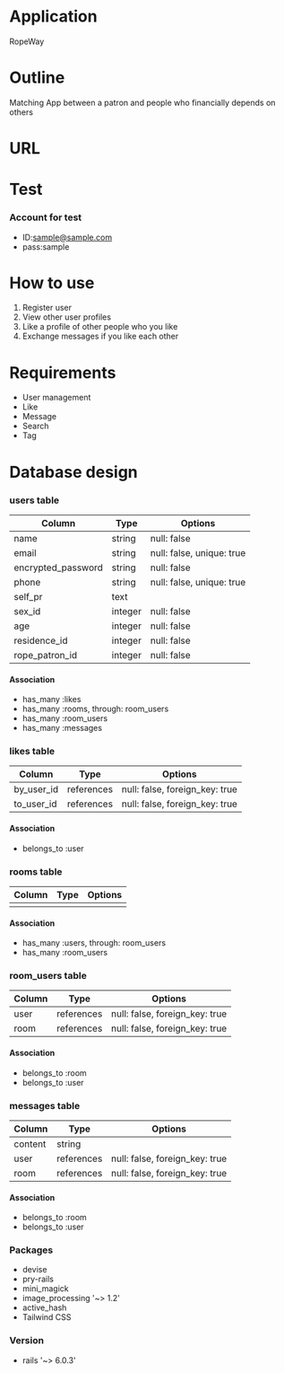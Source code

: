 # Application
RopeWay

# Outline
Matching App between a patron and people who financially depends on others 

# URL


# Test 
### Account for test
- ID:sample@sample.com
- pass:sample

# How to use
1. Register user
2. View other user profiles
3. Like a profile of other people who you like 
4. Exchange messages if you like each other

# Requirements
- User management
- Like 
- Message
- Search
- Tag

# Database design
### users table
| Column             | Type    | Options                   |
| ------------------ | ------- | ------------------------- |
| name               | string  | null: false               |
| email              | string  | null: false, unique: true |
| encrypted_password | string  | null: false               |
| phone              | string  | null: false, unique: true | 
| self_pr            | text    |                           |
| sex_id             | integer | null: false               |
| age                | integer | null: false               |
| residence_id       | integer | null: false               |
| rope_patron_id     | integer | null: false               |
#### Association
- has_many :likes
- has_many :rooms, through: room_users
- has_many :room_users
- has_many :messages


### likes table
| Column     | Type       | Options                        |
| ---------- | ---------- | ------------------------------ |
| by_user_id | references | null: false, foreign_key: true |
| to_user_id | references | null: false, foreign_key: true |
#### Association
- belongs_to :user

### rooms table
| Column | Type | Options |
| ------ | ---- | ------- |
|        |      |         |
#### Association
- has_many :users, through: room_users
- has_many :room_users

### room_users table
| Column | Type       | Options                        |
| ------ | ---------- | ------------------------------ |
| user   | references | null: false, foreign_key: true |
| room   | references | null: false, foreign_key: true |
#### Association
- belongs_to :room
- belongs_to :user

### messages table
| Column  | Type       | Options                        |
| ------- | ---------- | ------------------------------ |
| content | string     |                                |
| user    | references | null: false, foreign_key: true |
| room    | references | null: false, foreign_key: true |
#### Association
- belongs_to :room
- belongs_to :user

### Packages
- devise
- pry-rails
- mini_magick
- image_processing '~> 1.2'
- active_hash
- Tailwind CSS

### Version
- rails '~> 6.0.3'